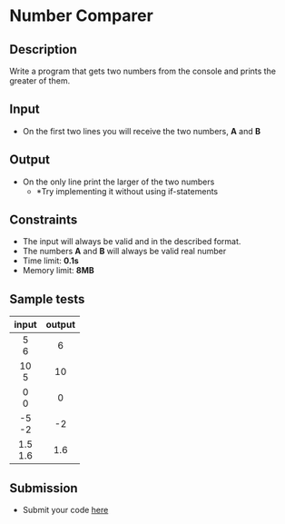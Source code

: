 # Number Comparer

## Description
Write a program that gets two numbers from the console and prints the greater of them.
## Input
- On the first two lines you will receive the two numbers, **A** and **B**

## Output
- On the only line print the larger of the two numbers
  - *Try implementing it without using if-statements
## Constraints
- The input will always be valid and in the described format.
- The numbers **A** and **B** will always be valid real number
- Time limit: **0.1s**
- Memory limit: **8MB**

## Sample tests

|  input     |  output  |
|:----------:|:--------:|
|5<br />6    | 6        |
|10<br />5   | 10       |
|0<br />0    | 0        |
|-5<br />-2  | -2       |
|1.5<br />1.6| 1.6      |

## Submission
- Submit your code [here](http://bgcoder.com/Contests/Compete/Index/311#3)
